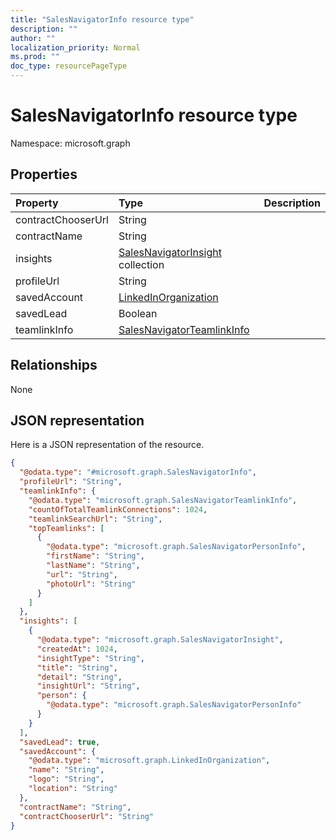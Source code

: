 ```yaml
---
title: "SalesNavigatorInfo resource type"
description: ""
author: ""
localization_priority: Normal
ms.prod: ""
doc_type: resourcePageType
---
```


# SalesNavigatorInfo resource type


Namespace: microsoft.graph



## Properties
|Property|Type|Description|
|:---|:---|:---|
|contractChooserUrl|String||
|contractName|String||
|insights|[SalesNavigatorInsight](../resources/salesnavigatorinsight.md) collection||
|profileUrl|String||
|savedAccount|[LinkedInOrganization](../resources/linkedinorganization.md)||
|savedLead|Boolean||
|teamlinkInfo|[SalesNavigatorTeamlinkInfo](../resources/salesnavigatorteamlinkinfo.md)||

## Relationships
None

## JSON representation
Here is a JSON representation of the resource.
<!-- {
  "blockType": "resource",
  "@odata.type": "microsoft.graph.SalesNavigatorInfo"
}
-->
``` json
{
  "@odata.type": "#microsoft.graph.SalesNavigatorInfo",
  "profileUrl": "String",
  "teamlinkInfo": {
    "@odata.type": "microsoft.graph.SalesNavigatorTeamlinkInfo",
    "countOfTotalTeamlinkConnections": 1024,
    "teamlinkSearchUrl": "String",
    "topTeamlinks": [
      {
        "@odata.type": "microsoft.graph.SalesNavigatorPersonInfo",
        "firstName": "String",
        "lastName": "String",
        "url": "String",
        "photoUrl": "String"
      }
    ]
  },
  "insights": [
    {
      "@odata.type": "microsoft.graph.SalesNavigatorInsight",
      "createdAt": 1024,
      "insightType": "String",
      "title": "String",
      "detail": "String",
      "insightUrl": "String",
      "person": {
        "@odata.type": "microsoft.graph.SalesNavigatorPersonInfo"
      }
    }
  ],
  "savedLead": true,
  "savedAccount": {
    "@odata.type": "microsoft.graph.LinkedInOrganization",
    "name": "String",
    "logo": "String",
    "location": "String"
  },
  "contractName": "String",
  "contractChooserUrl": "String"
}
```

